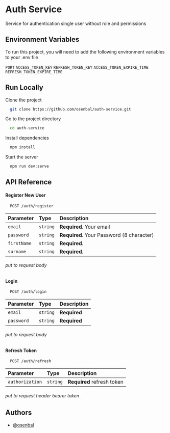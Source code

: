 # Auth Service

Service for authentication single user without role and permissions

## Environment Variables

To run this project, you will need to add the following environment variables to your .env file

`PORT`
`ACCESS_TOKEN_KEY`
`REFRESH_TOKEN_KEY`
`ACCESS_TOKEN_EXPIRE_TIME`
`REFRESH_TOKEN_EXPIRE_TIME`

## Run Locally

Clone the project

```bash
  git clone https://github.com/osenbal/auth-service.git
```

Go to the project directory

```bash
  cd auth-service
```

Install dependencies

```bash
  npm install
```

Start the server

```bash
  npm run dev:serve
```

## API Reference

#### Register New User

```http
  POST /auth/register
```

| Parameter   | Type     | Description                               |
| :---------- | :------- | :---------------------------------------- |
| `email`     | `string` | **Required**. Your email                  |
| `password`  | `string` | **Required**. Your Password (8 character) |
| `firstName` | `string` | **Required**.                             |
| `surname`   | `string` | **Required**.                             |

###### put to request body

#### Login

```http
  POST /auth/login
```

| Parameter  | Type     | Description  |
| :--------- | :------- | :----------- |
| `email`    | `string` | **Required** |
| `password` | `string` | **Required** |

###### put to request body

#### Refresh Token

```http
  POST /auth/refresh
```

| Parameter       | Type     | Description                |
| :-------------- | :------- | :------------------------- |
| `authorization` | `string` | **Required** refresh token |

###### put to request header bearer token

## Authors

- [@osenbal](https://www.github.com/osenbal)
